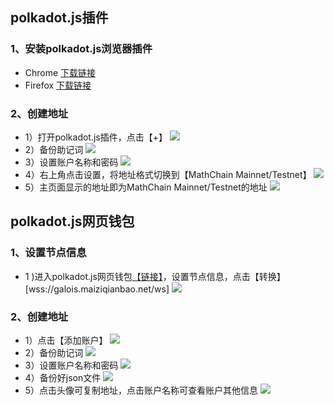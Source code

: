 ## polkadot.js插件

### 1、安装polkadot.js浏览器插件

- Chrome [下载链接](https://chrome.google.com/webstore/detail/polkadot%7Bjs%7D-extension/mopnmbcafieddcagagdcbnhejhlodfdd?hl=en)
- Firefox [下载链接](https://addons.mozilla.org/en-US/firefox/addon/polkadot-js-extension/)

### 2、创建地址

- 1）打开polkadot.js插件，点击【+】
![](/images/tut_create_account/1_1.png)
- 2）备份助记词
![](/images/tut_create_account/1_2.png)
- 3）设置账户名称和密码
![](/images/tut_create_account/1_3.png)
- 4）右上角点击设置，将地址格式切换到【MathChain Mainnet/Testnet】
![](/images/tut_create_account/1_4.png)
- 5）主页面显示的地址即为MathChain Mainnet/Testnet的地址
![](/images/tut_create_account/1_5.png)

## polkadot.js网页钱包

### 1、设置节点信息

- 1 )进入polkadot.js网页钱包[【链接】](https://polkadot.js.org/apps/#/accounts)，设置节点信息，点击【转换】[wss://galois.maiziqianbao.net/ws]
![](/images/tut_create_account/2_1.png)

### 2、创建地址

- 1）点击【添加账户】
![](/images/tut_create_account/2_2.png)
- 2）备份助记词
![](/images/tut_create_account/2_3.png)
- 3）设置账户名称和密码
![](/images/tut_create_account/2_4.png)
- 4）备份好json文件
![](/images/tut_create_account/2_5.png)
- 5）点击头像可复制地址，点击账户名称可查看账户其他信息
![](/images/tut_create_account/2_6.png)